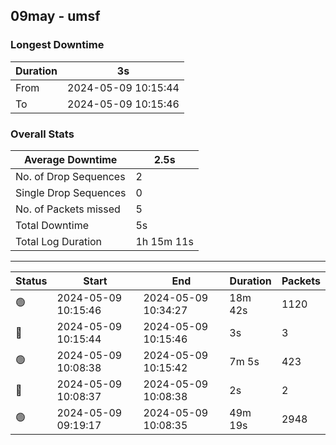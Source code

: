 
## 09may - umsf

### Longest Downtime

Duration | 3s
---- | ----
From | 2024-05-09 10:15:44
To | 2024-05-09 10:15:46

### Overall Stats

Average Downtime | 2.5s
---- | ----
No. of Drop Sequences | 2
Single Drop Sequences | 0
No. of Packets missed | 5
Total Downtime | 5s
Total Log Duration | 1h 15m 11s


---------

Status | Start | End | Duration | Packets
---- | ---- | ---- | ---- | ----
🟢 | 2024-05-09 10:15:46 | 2024-05-09 10:34:27 | 18m 42s | 1120
🔴 | 2024-05-09 10:15:44 | 2024-05-09 10:15:46 | 3s | 3
🟢 | 2024-05-09 10:08:38 | 2024-05-09 10:15:42 | 7m 5s | 423
🔴 | 2024-05-09 10:08:37 | 2024-05-09 10:08:38 | 2s | 2
🟢 | 2024-05-09 09:19:17 | 2024-05-09 10:08:35 | 49m 19s | 2948